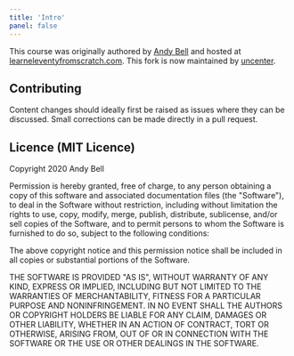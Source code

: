 ```yaml
---
title: 'Intro'
panel: false
---
```


This course was originally authored by [Andy Bell](https://github.com/Andy-set-studio) and hosted at [learneleventyfromscratch.com](https://learneleventyfromscratch.com/).
This fork is now maintained by [uncenter](https://github.com/uncenter/).

## Contributing

Content changes should ideally first be raised as issues where they can be discussed. Small corrections can be made directly in a pull request.

## Licence (MIT Licence)

Copyright 2020 Andy Bell

Permission is hereby granted, free of charge, to any person obtaining a copy of this software and associated documentation files (the "Software"), to deal in the Software without restriction, including without limitation the rights to use, copy, modify, merge, publish, distribute, sublicense, and/or sell copies of the Software, and to permit persons to whom the Software is furnished to do so, subject to the following conditions:

The above copyright notice and this permission notice shall be included in all copies or substantial portions of the Software.

THE SOFTWARE IS PROVIDED "AS IS", WITHOUT WARRANTY OF ANY KIND, EXPRESS OR IMPLIED, INCLUDING BUT NOT LIMITED TO THE WARRANTIES OF MERCHANTABILITY, FITNESS FOR A PARTICULAR PURPOSE AND NONINFRINGEMENT. IN NO EVENT SHALL THE AUTHORS OR COPYRIGHT HOLDERS BE LIABLE FOR ANY CLAIM, DAMAGES OR OTHER LIABILITY, WHETHER IN AN ACTION OF CONTRACT, TORT OR OTHERWISE, ARISING FROM, OUT OF OR IN CONNECTION WITH THE SOFTWARE OR THE USE OR OTHER DEALINGS IN THE SOFTWARE.
